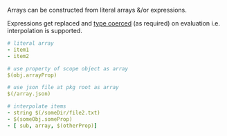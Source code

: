 Arrays can be constructed from literal arrays &/or expressions.

Expressions get replaced and [type coerced](../type-coercion.md) (as required) on evaluation i.e. interpolation is supported. 

```yaml
# literal array
- item1
- item2

# use property of scope object as array
$(obj.arrayProp)

# use json file at pkg root as array
$(/array.json) 

# interpolate items
- string $(/someDir/file2.txt)
- $(someObj.someProp)
- [ sub, array, $(otherProp)]
```